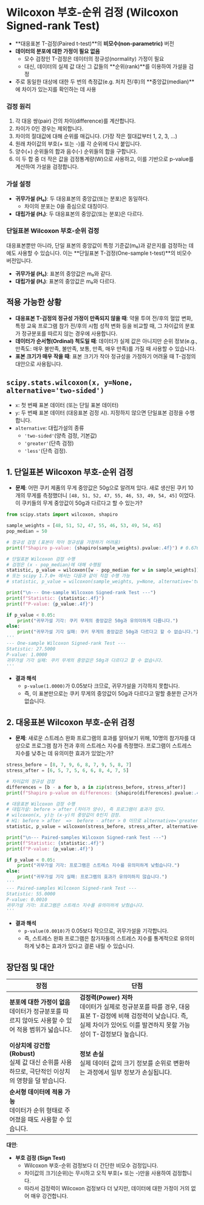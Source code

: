 # Wilcoxon 부호-순위 검정 (Wilcoxon Signed-rank Test)

- **대응표본 T-검정(Paired t-test)**의 **비모수(non-parametric)** 버전
- **데이터의 분포에 대한 가정이 필요 없음**
    - 모수 검정인 T-검정은 데이터의 정규성(normality) 가정이 필요
    - 대신, 데이터의 실제 값 대신 그 값들의 **순위(rank)**를 이용하여 가설을 검정
- 주로 동일한 대상에 대한 두 번의 측정값(e.g. 처치 전/후)의 **중앙값(median)**에 차이가 있는지를 확인하는 데 사용

### 검정 원리
1.  각 대응 쌍(pair) 간의 차이(difference)를 계산합니다.
2.  차이가 0인 경우는 제외합니다.
3.  차이의 절대값에 대해 순위를 매깁니다. (가장 작은 절대값부터 1, 2, 3, ...)
4.  원래 차이값의 부호(+ 또는 -)를 각 순위에 다시 붙입니다.
5.  양수(+) 순위들의 합과 음수(-) 순위들의 합을 구합니다.
6.  이 두 합 중 더 작은 값을 검정통계량(W)으로 사용하고, 이를 기반으로 p-value를 계산하여 가설을 검정합니다.

### 가설 설정
- **귀무가설 (H₀)**: 두 대응표본의 중앙값(또는 분포)은 동일하다.
    - 차이의 분포는 0을 중심으로 대칭이다.
- **대립가설 (H₁)**: 두 대응표본의 중앙값(또는 분포)은 다르다.

### 단일표본 Wilcoxon 부호-순위 검정
대응표본뿐만 아니라, 단일 표본의 중앙값이 특정 기준값(m₀)과 같은지를 검정하는 데에도 사용할 수 있습니다. 이는 **단일표본 T-검정(One-sample t-test)**의 비모수 버전입니다.
- **귀무가설 (H₀)**: 표본의 중앙값은 m₀와 같다.
- **대립가설 (H₁)**: 표본의 중앙값은 m₀와 다르다.

## 적용 가능한 상황

- **대응표본 T-검정의 정규성 가정이 만족되지 않을 때**: 약물 투여 전/후의 혈압 변화, 특정 교육 프로그램 참가 전/후의 시험 성적 변화 등을 비교할 때, 그 차이값의 분포가 정규분포를 따르지 않는 경우에 사용합니다.
- **데이터가 순서형(Ordinal) 척도일 때**: 데이터가 실제 값은 아니지만 순위 정보(e.g., 만족도: 매우 불만족, 불만족, 보통, 만족, 매우 만족)를 가질 때 사용할 수 있습니다.
- **표본 크기가 매우 작을 때**: 표본 크기가 작아 정규성을 가정하기 어려울 때 T-검정의 대안으로 사용됩니다.

## `scipy.stats.wilcoxon(x, y=None, alternative='two-sided')`
- `x`: 첫 번째 표본 데이터 (또는 단일 표본 데이터)
- `y`: 두 번째 표본 데이터 (대응표본 검정 시). 지정하지 않으면 단일표본 검정을 수행합니다.
- `alternative`: 대립가설의 종류
    - `'two-sided'`(양측 검정, 기본값)
    - `'greater'`(단측 검정)
    - `'less'`(단측 검정).

## 1. 단일표본 Wilcoxon 부호-순위 검정

- **문제**: 어떤 쿠키 제품의 무게 중앙값은 50g으로 알려져 있다. 새로 생산된 쿠키 10개의 무게를 측정했더니 `[48, 51, 52, 47, 55, 46, 53, 49, 54, 45]` 이었다. 이 쿠키들의 무게 중앙값이 50g과 다르다고 할 수 있는가?

```python
from scipy.stats import wilcoxon, shapiro

sample_weights = [48, 51, 52, 47, 55, 46, 53, 49, 54, 45]
pop_median = 50

# 정규성 검정 (표본이 작아 정규성을 가정하기 어려움)
print(f"Shapiro p-value: {shapiro(sample_weights).pvalue:.4f}") # 0.6769

# 단일표본 Wilcoxon 검정 수행
# 검정은 (x - pop_median)에 대해 수행됨
statistic, p_value = wilcoxon([w - pop_median for w in sample_weights])
# 또는 scipy 1.7.0+ 에서는 다음과 같이 직접 수행 가능
# statistic, p_value = wilcoxon(sample_weights, y=None, alternative='two-sided') # 단, 이 경우 중앙값이 0인지 검정

print("\n--- One-sample Wilcoxon Signed-rank Test ---")
print(f"Statistic: {statistic:.4f}")
print(f"P-value: {p_value:.4f}")

if p_value < 0.05:
    print("귀무가설 기각: 쿠키 무게의 중앙값은 50g과 유의미하게 다릅니다.")
else:
    print("귀무가설 기각 실패: 쿠키 무게의 중앙값은 50g과 다르다고 할 수 없습니다.")
'''
--- One-sample Wilcoxon Signed-rank Test ---
Statistic: 27.5000
P-value: 1.0000
귀무가설 기각 실패: 쿠키 무게의 중앙값은 50g과 다르다고 할 수 없습니다.
'''
```
- **결과 해석**
    - `p-value(1.0000)`가 0.05보다 크므로, 귀무가설을 기각하지 못합니다.
    - 즉, 이 표본만으로는 쿠키 무게의 중앙값이 50g과 다르다고 말할 충분한 근거가 없습니다.

## 2. 대응표본 Wilcoxon 부호-순위 검정

- **문제**: 새로운 스트레스 완화 프로그램의 효과를 알아보기 위해, 10명의 참가자를 대상으로 프로그램 참가 전과 후의 스트레스 지수를 측정했다. 프로그램이 스트레스 지수를 낮추는 데 유의미한 효과가 있었는가?

```python
stress_before = [8, 7, 9, 6, 8, 7, 9, 5, 8, 7]
stress_after = [6, 5, 7, 5, 6, 6, 8, 4, 7, 5]

# 차이값의 정규성 검정
differences = [b - a for b, a in zip(stress_before, stress_after)]
print(f"Shapiro p-value on differences: {shapiro(differences).pvalue:.4f}") # 0.0003, 정규성 불만족 가정

# 대응표본 Wilcoxon 검정 수행
# 대립가설: before > after (차이가 양수), 즉 프로그램이 효과가 있다.
# wilcoxon(x, y)는 (x-y)의 중앙값이 0인지 검정. 
# H1: before > after  =>  before - after > 0 이므로 alternative='greater'
statistic, p_value = wilcoxon(stress_before, stress_after, alternative='greater')

print("\n--- Paired-samples Wilcoxon Signed-rank Test ---")
print(f"Statistic: {statistic:.4f}")
print(f"P-value: {p_value:.4f}")

if p_value < 0.05:
    print("귀무가설 기각: 프로그램은 스트레스 지수를 유의미하게 낮췄습니다.")
else:
    print("귀무가설 기각 실패: 프로그램의 효과가 유의미하지 않습니다.")
'''
--- Paired-samples Wilcoxon Signed-rank Test ---
Statistic: 55.0000
P-value: 0.0010
귀무가설 기각: 프로그램은 스트레스 지수를 유의미하게 낮췄습니다.
'''
```
- **결과 해석**
    - `p-value(0.0010)`가 0.05보다 작으므로, 귀무가설을 기각합니다.
    - 즉, 스트레스 완화 프로그램은 참가자들의 스트레스 지수를 통계적으로 유의미하게 낮추는 효과가 있다고 결론 내릴 수 있습니다.

## 장단점 및 대안

| 장점 | 단점 |
|---|---|
| **분포에 대한 가정이 없음**<br>데이터가 정규분포를 따르지 않아도 사용할 수 있어 적용 범위가 넓습니다. | **검정력(Power) 저하**<br>데이터가 실제로 정규분포를 따를 경우, 대응표본 T-검정에 비해 검정력이 낮습니다. 즉, 실제 차이가 있어도 이를 발견하지 못할 가능성이 T-검정보다 높습니다. |
| **이상치에 강건함(Robust)**<br>실제 값 대신 순위를 사용하므로, 극단적인 이상치의 영향을 덜 받습니다. | **정보 손실**<br>실제 데이터 값의 크기 정보를 순위로 변환하는 과정에서 일부 정보가 손실됩니다. |
| **순서형 데이터에 적용 가능**<br>데이터가 순위 형태로 주어졌을 때도 사용할 수 있습니다. | |

**대안**: 
- **부호 검정 (Sign Test)**
    - Wilcoxon 부호-순위 검정보다 더 간단한 비모수 검정입니다.
    - 차이값의 크기(순위)는 무시하고 오직 부호(+ 또는 -)만을 사용하여 검정합니다.
    - 따라서 검정력이 Wilcoxon 검정보다 더 낮지만, 데이터에 대한 가정이 거의 없어 매우 강건합니다.
